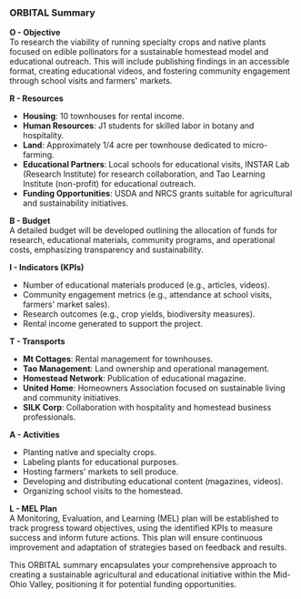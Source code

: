 
### **ORBITAL Summary**

**O - Objective**  
To research the viability of running specialty crops and native plants focused on edible pollinators for a sustainable homestead model and educational outreach. This will include publishing findings in an accessible format, creating educational videos, and fostering community engagement through school visits and farmers' markets.

**R - Resources**

-   **Housing**: 10 townhouses for rental income.
-   **Human Resources**: J1 students for skilled labor in botany and hospitality.
-   **Land**: Approximately 1/4 acre per townhouse dedicated to micro-farming.
-   **Educational Partners**: Local schools for educational visits, INSTAR Lab (Research Institute) for research collaboration, and Tao Learning Institute (non-profit) for educational outreach.
-   **Funding Opportunities**: USDA and NRCS grants suitable for agricultural and sustainability initiatives.

**B - Budget**  
A detailed budget will be developed outlining the allocation of funds for research, educational materials, community programs, and operational costs, emphasizing transparency and sustainability.

**I - Indicators (KPIs)**

-   Number of educational materials produced (e.g., articles, videos).
-   Community engagement metrics (e.g., attendance at school visits, farmers' market sales).
-   Research outcomes (e.g., crop yields, biodiversity measures).
-   Rental income generated to support the project.

**T - Transports**

-   **Mt Cottages**: Rental management for townhouses.
-   **Tao Management**: Land ownership and operational management.
-   **Homestead Network**: Publication of educational magazine.
-   **United Home**: Homeowners Association focused on sustainable living and community initiatives.
-   **SILK Corp**: Collaboration with hospitality and homestead business professionals.

**A - Activities**

-   Planting native and specialty crops.
-   Labeling plants for educational purposes.
-   Hosting farmers' markets to sell produce.
-   Developing and distributing educational content (magazines, videos).
-   Organizing school visits to the homestead.

**L - MEL Plan**  
A Monitoring, Evaluation, and Learning (MEL) plan will be established to track progress toward objectives, using the identified KPIs to measure success and inform future actions. This plan will ensure continuous improvement and adaptation of strategies based on feedback and results.

This ORBITAL summary encapsulates your comprehensive approach to creating a sustainable agricultural and educational initiative within the Mid-Ohio Valley, positioning it for potential funding opportunities.